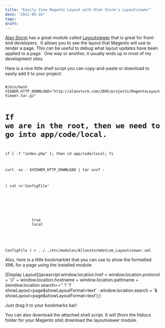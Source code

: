 ```yaml
---
title: "Easily View Magento Layout with Alan Storm's Layoutviewer"
date: "2011-05-16"
tags:
draft:
---
```


[Alan Storm](http://alanstorm.com/) has a great module called [Layoutviewer](http://alanstorm.com/2005/projects/MagentoLayoutViewer.tar.gz) that is great for front-end developers.  It allows you to see the layout that Magento will use to render a page. This can be useful to debug what layout updates have been applied to a page.  One way or another, it usually ends up in most of my development sites.

Here is a nice little shell script you can copy-and-paste or download to easily add it to your project:

<code>
#/bin/bash
VIEWER_HTTP_DOWNLOAD="http://alanstorm.com/2005/projects/MagentoLayoutViewer.tar.gz"

# If we are in the root, then we need to go into app/code/local.
if [ -f "index.php" ]; then
    cd app/code/local;
fi

curl -so - $VIEWER_HTTP_DOWNLOAD | tar xvzf -

(
cat <<'ConfigFile'
<?xml version="1.0"?>
<config>
    <modules>
        <Alanstormdotcom_Layoutviewer>
            <active>true</active>
            <codePool>local</codePool>
        </Alanstormdotcom_Layoutviewer>
    </modules>
</config>

ConfigFile
) > ../../etc/modules/Allanstormdotcom_Layoutviewer.xml
</code>

Also, here is a little bookmarklet that you can use to show the formatted XML for a page using the installed module:

[Display Layout](javascript:window.location.href = window.location.protocol + '//' + window.location.hostname + window.location.pathname + (window.location.search=='' ? '?showLayout=page&amp;showLayoutFormat=text' : window.location.search + '&amp; showLayout=page&amp;showLayoutFormat=text');)

Just drag it to your bookmarks bar!

You can also download the attached shell script.  It will (from the htdocs folder for your Magento site) download the layoutviewer module.
